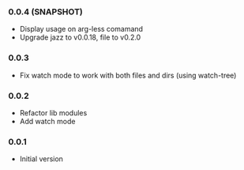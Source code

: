 ### 0.0.4 (SNAPSHOT)
* Display usage on arg-less comamand
* Upgrade jazz to v0.0.18, file to v0.2.0

### 0.0.3
* Fix watch mode to work with both files and dirs (using watch-tree)

### 0.0.2
* Refactor lib modules
* Add watch mode

### 0.0.1
* Initial version
